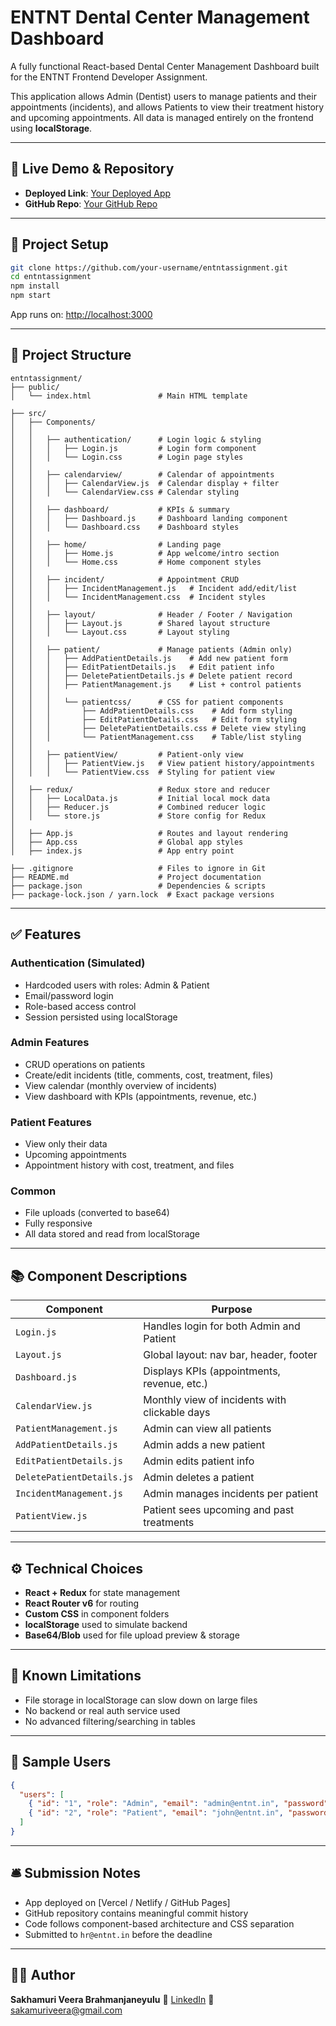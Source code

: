# ENTNT Dental Center Management Dashboard

A fully functional React-based Dental Center Management Dashboard built for the ENTNT Frontend Developer Assignment.

This application allows Admin (Dentist) users to manage patients and their appointments (incidents), and allows Patients to view their treatment history and upcoming appointments. All data is managed entirely on the frontend using **localStorage**.

---

## 🚀 Live Demo & Repository

* **Deployed Link**: [Your Deployed App](https://your-deployment-url.vercel.app)
* **GitHub Repo**: [Your GitHub Repo](https://github.com/your-username/entntassignment)

---

## 📆 Project Setup

```bash
git clone https://github.com/your-username/entntassignment.git
cd entntassignment
npm install
npm start
```

App runs on: [http://localhost:3000](http://localhost:3000)

---

## 📏 Project Structure

```
entntassignment/
├── public/
│   └── index.html               # Main HTML template

├── src/
│   ├── Components/
│   │
│   │   ├── authentication/      # Login logic & styling
│   │   │   ├── Login.js         # Login form component
│   │   │   └── Login.css        # Login page styles
│   │
│   │   ├── calendarview/        # Calendar of appointments
│   │   │   ├── CalendarView.js  # Calendar display + filter
│   │   │   └── CalendarView.css # Calendar styling
│   │
│   │   ├── dashboard/           # KPIs & summary
│   │   │   ├── Dashboard.js     # Dashboard landing component
│   │   │   └── Dashboard.css    # Dashboard styles
│   │
│   │   ├── home/                # Landing page
│   │   │   ├── Home.js          # App welcome/intro section
│   │   │   └── Home.css         # Home component styles
│   │
│   │   ├── incident/            # Appointment CRUD
│   │   │   ├── IncidentManagement.js   # Incident add/edit/list
│   │   │   └── IncidentManagement.css  # Incident styles
│   │
│   │   ├── layout/              # Header / Footer / Navigation
│   │   │   ├── Layout.js        # Shared layout structure
│   │   │   └── Layout.css       # Layout styling
│   │
│   │   ├── patient/             # Manage patients (Admin only)
│   │   │   ├── AddPatientDetails.js    # Add new patient form
│   │   │   ├── EditPatientDetails.js   # Edit patient info
│   │   │   ├── DeletePatientDetails.js # Delete patient record
│   │   │   ├── PatientManagement.js    # List + control patients
│   │   │
│   │   │   └── patientcss/      # CSS for patient components
│   │   │       ├── AddPatientDetails.css    # Add form styling
│   │   │       ├── EditPatientDetails.css   # Edit form styling
│   │   │       ├── DeletePatientDetails.css # Delete view styling
│   │   │       └── PatientManagement.css    # Table/list styling
│   │
│   │   ├── patientView/         # Patient-only view
│   │   │   ├── PatientView.js   # View patient history/appointments
│   │   │   └── PatientView.css  # Styling for patient view
│
│   ├── redux/                   # Redux store and reducer
│   │   ├── LocalData.js         # Initial local mock data
│   │   ├── Reducer.js           # Combined reducer logic
│   │   └── store.js             # Store config for Redux
│
│   ├── App.js                   # Routes and layout rendering
│   ├── App.css                  # Global app styles
│   ├── index.js                 # App entry point

├── .gitignore                   # Files to ignore in Git
├── README.md                    # Project documentation
├── package.json                 # Dependencies & scripts
├── package-lock.json / yarn.lock  # Exact package versions

```

---

## ✅ Features

### Authentication (Simulated)

* Hardcoded users with roles: Admin & Patient
* Email/password login
* Role-based access control
* Session persisted using localStorage

### Admin Features

* CRUD operations on patients
* Create/edit incidents (title, comments, cost, treatment, files)
* View calendar (monthly overview of incidents)
* View dashboard with KPIs (appointments, revenue, etc.)

### Patient Features

* View only their data
* Upcoming appointments
* Appointment history with cost, treatment, and files

### Common

* File uploads (converted to base64)
* Fully responsive
* All data stored and read from localStorage

---

## 📚 Component Descriptions

| Component                 | Purpose                                       |
| ------------------------- | --------------------------------------------- |
| `Login.js`                | Handles login for both Admin and Patient      |
| `Layout.js`               | Global layout: nav bar, header, footer        |
| `Dashboard.js`            | Displays KPIs (appointments, revenue, etc.)   |
| `CalendarView.js`         | Monthly view of incidents with clickable days |
| `PatientManagement.js`    | Admin can view all patients                   |
| `AddPatientDetails.js`    | Admin adds a new patient                      |
| `EditPatientDetails.js`   | Admin edits patient info                      |
| `DeletePatientDetails.js` | Admin deletes a patient                       |
| `IncidentManagement.js`   | Admin manages incidents per patient           |
| `PatientView.js`          | Patient sees upcoming and past treatments     |

---

## ⚙️ Technical Choices

* **React + Redux** for state management
* **React Router v6** for routing
* **Custom CSS** in component folders
* **localStorage** used to simulate backend
* **Base64/Blob** used for file upload preview & storage

---

## 🚫 Known Limitations

* File storage in localStorage can slow down on large files
* No backend or real auth service used
* No advanced filtering/searching in tables

---

## 📄 Sample Users

```json
{
  "users": [
    { "id": "1", "role": "Admin", "email": "admin@entnt.in", "password": "admin123" },
    { "id": "2", "role": "Patient", "email": "john@entnt.in", "password": "patient123", "patientId": "p1" }
  ]
}
```

---

## 🛎️ Submission Notes

* App deployed on \[Vercel / Netlify / GitHub Pages]
* GitHub repository contains meaningful commit history
* Code follows component-based architecture and CSS separation
* Submitted to `hr@entnt.in` before the deadline

---

## 👩‍💼 Author

**Sakhamuri Veera Brahmanjaneyulu**
🔗 [LinkedIn](https://www.linkedin.com/in/s-v-brahmanjaneyulu-61a57a252/)
📧 [sakamuriveera@gmail.com](mailto:sakamuriveera@gmail.com)
